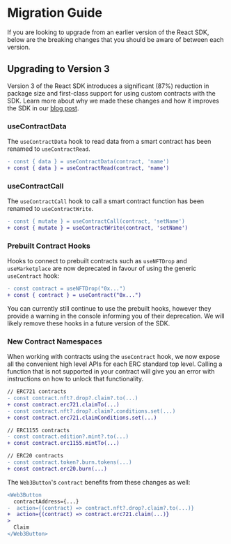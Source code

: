 # Migration Guide

If you are looking to upgrade from an earlier version of the React SDK, below are the breaking changes that you should be aware of between each version.

## Upgrading to Version 3

Version 3 of the React SDK introduces a significant (87%) reduction in package size and first-class support for using custom contracts with the SDK. Learn more about why we made these changes and how it improves the SDK in our [blog post](https://blog.thirdweb.com/sdk-major-update/).

### useContractData

The `useContractData` hook to read data from a smart contract has been renamed to `useContractRead`.

```diff
- const { data } = useContractData(contract, 'name')
+ const { data } = useContractRead(contract, 'name')
```

### useContractCall

The `useContractCall` hook to call a smart contract function has been renamed to `useContractWrite`.

```diff
- const { mutate } = useContractCall(contract, 'setName')
+ const { mutate } = useContractWrite(contract, 'setName')
```

### Prebuilt Contract Hooks

Hooks to connect to prebuilt contracts such as `useNFTDrop` and `useMarketplace` are now deprecated in favour of using the generic `useContract` hook:

```diff
- const contract = useNFTDrop("0x...")
+ const { contract } = useContract("0x...")
```

You can currently still continue to use the prebuilt hooks, however they provide a warning in the console informing you of their deprecation. We will likely remove these hooks in a future version of the SDK.

### New Contract Namespaces

When working with contracts using the `useContract` hook, we now expose all the convenient high level APIs for each ERC standard top level.
Calling a function that is not supported in your contract will give you an error with instructions on how to unlock that functionality.

```diff
// ERC721 contracts
- const contract.nft?.drop?.claim?.to(...)
+ const contract.erc721.claimTo(...)
- const contract.nft?.drop?.claim?.conditions.set(...)
+ const contract.erc721.claimConditions.set(...)

// ERC1155 contracts
- const contract.edition?.mint?.to(...)
+ const contract.erc1155.mintTo(...)

// ERC20 contracts
- const contract.token?.burn.tokens(...)
+ const contract.erc20.burn(...)
```

The `Web3Button`'s `contract` benefits from these changes as well:

```diff jsx
<Web3Button
  contractAddress={...}
-  action={(contract) => contract.nft?.drop?.claim?.to(...)}
+  action={(contract) => contract.erc721.claim(...)}
>
  Claim
</Web3Button>
```
